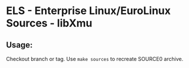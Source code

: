 # ELS - Enterprise Linux/EuroLinux Sources - libXmu
 
## Usage:
  Checkout branch or tag. Use `make sources` to recreate  SOURCE0 archive.
